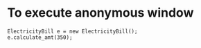 # To execute anonymous window

```apxc
ElectricityBill e = new ElectricityBill();
e.calculate_amt(350);
```
